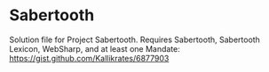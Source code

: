 Sabertooth
==========
Solution file for Project Sabertooth. Requires Sabertooth, Sabertooth Lexicon, WebSharp, and at least one Mandate:
https://gist.github.com/Kallikrates/6877903
